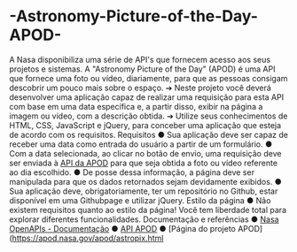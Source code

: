 # -Astronomy-Picture-of-the-Day-APOD-

A Nasa disponibiliza uma série de API's que fornecem acesso aos seus projetos e
sistemas. A "Astronomy Picture of the Day" (APOD) é uma API que fornece uma foto ou
vídeo, diariamente, para que as pessoas consigam descobrir um pouco mais sobre o
espaço.
➔ Neste projeto você deverá desenvolver uma aplicação capaz de realizar uma
requisição para esta API com base em uma data específica e, a partir disso, exibir
na página a imagem ou vídeo, com a descrição obtida.
➔ Utilize seus conhecimentos de HTML, CSS, JavaScript e jQuery, para conceber
uma aplicação que esteja de acordo com os requisitos.
Requisitos
● Sua aplicação deve ser capaz de receber uma data como entrada do usuário a
partir de um formulário.
● Com a data selecionada, ao clicar no botão de envio, uma requisição deve ser
enviada à [API da APOD](https://api.nasa.gov/planetary/apod ) para que seja
obtida a foto ou vídeo referente ao dia escolhido.
● De posse dessa informação, a página deve ser manipulada para que os dados
retornados sejam devidamente exibidos.
● Sua aplicação deve, obrigatoriamente, ter um repositório no Github, estar
disponível em uma Githubpage e utilizar jQuery.
Estilo da página
● Não existem requisitos quanto ao estilo da página! Você tem liberdade total para
explorar diferentes funcionalidades.
Documentação e referências
● [Nasa OpenAPIs - Documentação](https://api.nasa.gov/)
● [API APOD](https://api.nasa.gov/planetary/apod)
● [Página do projeto APOD](https://apod.nasa.gov/apod/astropix.html 
